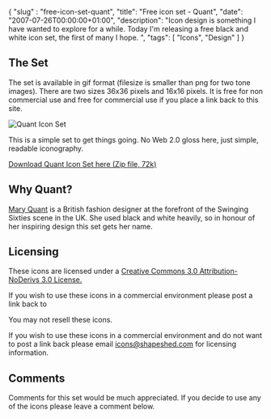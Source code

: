 {
  "slug" : "free-icon-set-quant",
  "title": "Free icon set - Quant",
  "date": "2007-07-26T00:00:00+01:00",
  "description": "Icon design is something I have wanted to explore for a while. Today I'm releasing a free black and white icon set, the first of many I hope. ",
  "tags": [
    "Icons",
    "Design"
  ]
}

## The Set

The set is available in gif format (filesize is smaller than png for two tone images). There are two sizes 36x36 pixels and 16x16 pixels. It is free for non commercial use and free for commercial use if you place a link back to this site.

![Quant Icon Set][1] 

This is a simple set to get things going. No Web 2.0 gloss here, just simple, readable iconography.

[Download Quant Icon Set here (Zip file, 72k)][2]

## Why Quant?

[Mary Quant][3] is a British fashion designer at the forefront of the Swinging Sixties scene in the UK. She used black and white heavily, so in honour of her inspiring design this set gets her name. 

## Licensing

These icons are licensed under a [Creative Commons 3.0 Attribution-NoDerivs 3.0 License.][4]

If you wish to use these icons in a commercial environment please post a link back to  

You may not resell these icons. 

If you wish to use these icons in a commercial environment and do not want to post a link back please email <icons@shapeshed.com> for licensing information. 

## Comments

Comments for this set would be much appreciated. If you decide to use any of the icons please leave a comment below.

 [1]: /images/articles/quant.gif 
 [2]: http://cdn.shapeshed.com/downloads/quant_icon_set.zip
 [3]: http://en.wikipedia.org/wiki/Mary_Quant
 [4]: http://creativecommons.org/licenses/by-nd/3.0/
